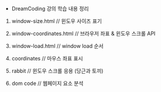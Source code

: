- DreamCoding 강의 학습 내용 정리

1. window-size.html // 윈도우 사이즈 표기

2. window-coordinates.html // 브라우저 좌표 & 윈도우 스크롤 API

3. window-load.html // window load 순서

4. coordinates // 마우스 좌표 표시

5. rabbit // 윈도우 스크롤 응용 (당근과 토끼)

6. dom code // 웹페이지 요소 분석

